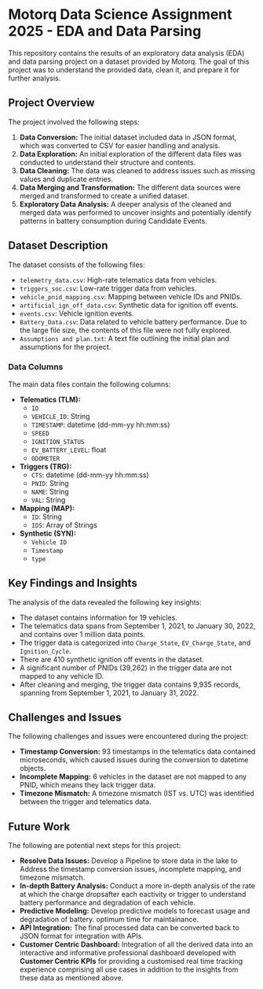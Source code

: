 # Motorq Data Science Assignment 2025 - EDA and Data Parsing

This repository contains the results of an exploratory data analysis (EDA) and data parsing project on a dataset provided by Motorq. The goal of this project was to understand the provided data, clean it, and prepare it for further analysis.

## Project Overview

The project involved the following steps:

1.  **Data Conversion:** The initial dataset included data in JSON format, which was converted to CSV for easier handling and analysis.
2.  **Data Exploration:** An initial exploration of the different data files was conducted to understand their structure and contents.
3.  **Data Cleaning:** The data was cleaned to address issues such as missing values and duplicate entries.
4.  **Data Merging and Transformation:** The different data sources were merged and transformed to create a unified dataset.
5.  **Exploratory Data Analysis:** A deeper analysis of the cleaned and merged data was performed to uncover insights and potentially identify patterns in battery consumption during Candidate Events.

## Dataset Description

The dataset consists of the following files:

*   `telemetry_data.csv`: High-rate telematics data from vehicles.
*   `triggers_soc.csv`: Low-rate trigger data from vehicles.
*   `vehicle_pnid_mapping.csv`: Mapping between vehicle IDs and PNIDs.
*   `artificial_ign_off_data.csv`: Synthetic data for ignition off events.
*   `events.csv`: Vehicle ignition events.
*   `Battery_Data.csv`: Data related to vehicle battery performance. Due to the large file size, the contents of this file were not fully explored.
*   `Assumptions and plan.txt`: A text file outlining the initial plan and assumptions for the project.

### Data Columns

The main data files contain the following columns:

*   **Telematics (TLM):**
    *   `ID`
    *   `VEHICLE_ID`: String
    *   `TIMESTAMP`: datetime (dd-mm-yy hh:mm:ss)
    *   `SPEED`
    *   `IGNITION_STATUS`
    *   `EV_BATTERY_LEVEL`: float
    *   `ODOMETER`
*   **Triggers (TRG):**
    *   `CTS`: datetime (dd-mm-yy hh:mm:ss)
    *   `PNID`: String
    *   `NAME`: String
    *   `VAL`: String
*   **Mapping (MAP):**
    *   `ID`: String
    *   `IDS`: Array of Strings
*   **Synthetic (SYN):**
    *   `Vehicle ID`
    *   `Timestamp`
    *   `type`

## Key Findings and Insights

The analysis of the data revealed the following key insights:

*   The dataset contains information for 19 vehicles.
*   The telematics data spans from September 1, 2021, to January 30, 2022, and contains over 1 million data points.
*   The trigger data is categorized into `Charge_State`, `EV_Charge_State`, and `Ignition_Cycle`.
*   There are 410 synthetic ignition off events in the dataset.
*   A significant number of PNIDs (39,262) in the trigger data are not mapped to any vehicle ID.
*   After cleaning and merging, the trigger data contains 9,935 records, spanning from September 1, 2021, to January 31, 2022.

## Challenges and Issues

The following challenges and issues were encountered during the project:

*   **Timestamp Conversion:** 93 timestamps in the telematics data contained microseconds, which caused issues during the conversion to datetime objects.
*   **Incomplete Mapping:** 6 vehicles in the dataset are not mapped to any PNID, which means they lack trigger data.
*   **Timezone Mismatch:** A timezone mismatch (IST vs. UTC) was identified between the trigger and telematics data.

## Future Work

The following are potential next steps for this project:

*   **Resolve Data Issues:** Develop a Pipeline to store data in the lake to Address the timestamp conversion issues, incomplete mapping, and timezone mismatch.
*   **In-depth Battery Analysis:** Conduct a more in-depth analysis of the rate at which the charge dropsafter each eactivity or trigger to understand battery performance and degradation of each vehicle.
*   **Predictive Modeling:** Develop predictive models to forecast usage and degradation of battery. optimum time for maintainance.
*   **API Integration:** The final processed data can be converted back to JSON format for integration with APIs.
*   **Customer Centric Dashboard:** Integration of all the derived data into an interactive and informative professional dashboard developed with **Customer Centric KPIs** for providing a customised real time tracking experience comprising all use cases in addition to the insights from these data as mentioned above.
